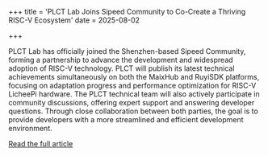 +++
title = 'PLCT Lab Joins Sipeed Community to Co-Create a Thriving RISC-V Ecosystem'
date = 2025-08-02

+++

PLCT Lab has officially joined the Shenzhen-based Sipeed Community, forming a partnership to advance the development and widespread adoption of RISC-V technology. PLCT will publish its latest technical achievements simultaneously on both the MaixHub and RuyiSDK platforms, focusing on adaptation progress and performance optimization for RISC-V LicheePi hardware. The PLCT technical team will also actively participate in community discussions, offering expert support and answering developer questions. Through close collaboration between both parties, the goal is to provide developers with a more streamlined and efficient development environment.

[Read the full article](https://mp.weixin.qq.com/s/4pErN0GWBGWkwLUkxgJ5AA)